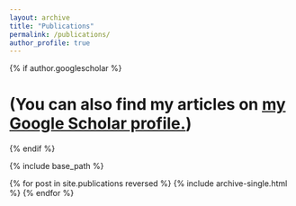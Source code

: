 ```yaml
---
layout: archive
title: "Publications"
permalink: /publications/
author_profile: true
---
```


{% if author.googlescholar %}
  # (You can also find my articles on <u><a href="{{author.googlescholar}}">my Google Scholar profile</a>.</u>)
{% endif %}

{% include base_path %}

{% for post in site.publications reversed %}
  {% include archive-single.html %}
{% endfor %}
